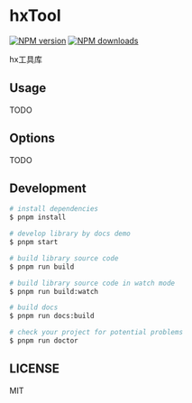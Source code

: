 # hxTool

[![NPM version](https://img.shields.io/npm/v/hxTool.svg?style=flat)](https://npmjs.org/package/hxTool)
[![NPM downloads](http://img.shields.io/npm/dm/hxTool.svg?style=flat)](https://npmjs.org/package/hxTool)

hx工具库

## Usage

TODO

## Options

TODO

## Development

```bash
# install dependencies
$ pnpm install

# develop library by docs demo
$ pnpm start

# build library source code
$ pnpm run build

# build library source code in watch mode
$ pnpm run build:watch

# build docs
$ pnpm run docs:build

# check your project for potential problems
$ pnpm run doctor
```

## LICENSE

MIT
